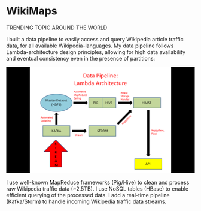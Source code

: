# WikiMaps
TRENDING TOPIC AROUND THE WORLD


I built a data pipeline to easily access and query Wikipedia article traffic data, for all available Wikipedia-languages. My data pipeline follows Lambda-architecture design principles, allowing for high data availability and eventual consistency even in the presence of partitions: 

![alt tag](images/Data_Pipeline.png "Data Pipeline")

I use well-known MapReduce frameworks (Pig/Hive) to clean and process raw Wikipedia traffic data (~2.5TB). I use NoSQL tables (HBase) to enable efficient querying of the processed data. I add a real-time pipeline (Kafka/Storm) to handle incoming Wikipedia traffic data streams.














